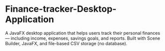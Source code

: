 # Finance-tracker-Desktop-Application
A JavaFX desktop application that helps users track their personal finances — including income, expenses, savings goals, and reports. Built with Scene Builder, JavaFX, and file-based CSV storage (no database).
